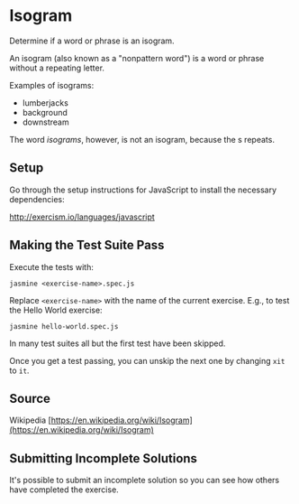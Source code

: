 # Isogram

Determine if a word or phrase is an isogram.

An isogram (also known as a "nonpattern word") is a word or phrase without a repeating letter.

Examples of isograms:

- lumberjacks
- background
- downstream

The word *isograms*, however, is not an isogram, because the s repeats.

## Setup

Go through the setup instructions for JavaScript to
install the necessary dependencies:

http://exercism.io/languages/javascript

## Making the Test Suite Pass

Execute the tests with:

    jasmine <exercise-name>.spec.js

Replace `<exercise-name>` with the name of the current exercise. E.g., to
test the Hello World exercise:

    jasmine hello-world.spec.js

In many test suites all but the first test have been skipped.

Once you get a test passing, you can unskip the next one by
changing `xit` to `it`.

## Source

Wikipedia [https://en.wikipedia.org/wiki/Isogram](https://en.wikipedia.org/wiki/Isogram)

## Submitting Incomplete Solutions
It's possible to submit an incomplete solution so you can see how others have completed the exercise.
